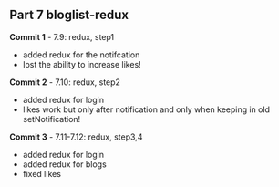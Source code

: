 ## Part 7 bloglist-redux

**Commit 1** - 7.9: redux, step1
  - added redux for the notifcation
  - lost the ability to increase likes!

**Commit 2** - 7.10: redux, step2
  - added redux for login
  - likes work but only after notification and only when keeping in old setNotification!

**Commit 3** - 7.11-7.12: redux, step3,4
  - added redux for login
  - added redux for blogs
  - fixed likes

